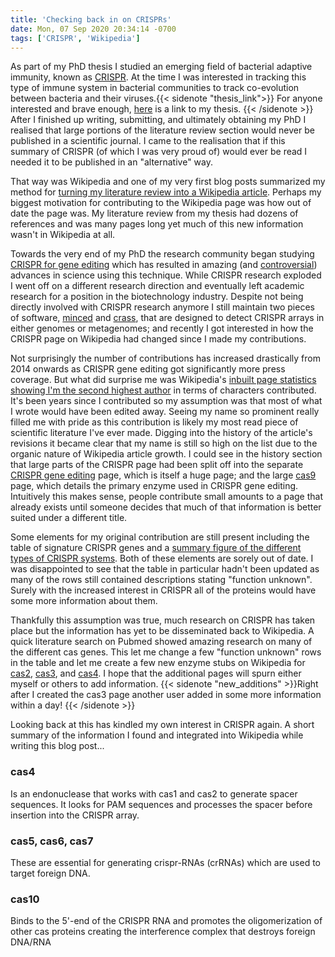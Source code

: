 ```yaml
---
title: 'Checking back in on CRISPRs'
date: Mon, 07 Sep 2020 20:34:14 -0700
tags: ['CRISPR', 'Wikipedia']
---
```



As part of my PhD thesis I studied an emerging field of bacterial
adaptive immunity, known as [CRISPR](https://en.wikipedia.org/wiki/CRISPR).
At the time I was interested in tracking this type of immune system
in bacterial communities to track co-evolution between bacteria and
their viruses.{{< sidenote "thesis_link">}}  For anyone interested and brave enough,
[here](/media/connor_skennerton_phd_thesis.pdf) is a link to my thesis. {{< /sidenote >}}  After I finished up
writing, submitting, and ultimately obtaining my PhD I realised that
large portions of the literature review section would never be
published in a scientific journal. I came to the realisation that
if this summary of CRISPR (of which I was very proud of) would ever
be read I needed it to be published in an "alternative" way. 

That way was Wikipedia and one of my very
first blog posts summarized my method for [turning my literature
review into a Wikipedia article](/2014/11/12/uploading-your-theis-literature-review-to-wikipedia/).  Perhaps my biggest motivation
for contributing to the Wikipedia page was how out of date the page
was. My literature review from my thesis had dozens of references
and was many pages long yet much of this new information wasn't in
Wikipedia at all. 

Towards the very end of my PhD the research community began studying
[CRISPR for gene
editing](https://en.wikipedia.org/wiki/CRISPR_gene_editing) which
has resulted in amazing (and [controversial](https://www.nature.com/articles/d41586-019-00673-1))
advances in science using this technique. While CRISPR research
exploded I went off on a different research direction and eventually
left academic research for a position in the biotechnology industry.
Despite not being directly involved with CRISPR research anymore I
still maintain two pieces of software,
[minced](https://github.com/ctSkennerton/minced) and
[crass](https://github.com/ctSkennerton/crass), that are designed
to detect CRISPR arrays in either genomes or metagenomes; and
recently I got interested in how the CRISPR page on Wikipedia had
changed since I made my contributions.

Not surprisingly the number of contributions has increased drastically
from 2014 onwards as CRISPR gene editing got significantly more press
coverage. But what did surprise me was Wikipedia's [inbuilt page statistics showing I'm the second
highest author](https://xtools.wmflabs.org/articleinfo/en.wikipedia.org/CRISPR) in terms of characters contributed.
It's been years since I contributed so my
assumption was that most of what I wrote would have been edited
away. Seeing my name so prominent really filled me with pride
as this contribution is likely my most read piece of scientific
literature I've ever made. Digging into the history of the article's revisions it became clear that my
name is still so high on the list due to the
organic nature of Wikipedia article growth. I could see in the history section
that large parts of the CRISPR page had been split off into the
separate [CRISPR gene editing](https://en.wikipedia.org/wiki/CRISPR_gene_editing) page,
which is itself a huge page; and the large
[cas9](https://en.wikipedia.org/wiki/Cas9) page, which details the
primary enzyme used in CRISPR gene editing. Intuitively this makes sense,
people contribute small amounts to a page that already exists until someone
decides that much of that information is better suited under a different title.

Some elements for my original contribution are still present including the table of
signature CRISPR genes and a [summary figure of the different types
of CRISPR systems](https://en.wikipedia.org/wiki/CRISPR#/media/File:The_Stages_of_CRISPR_immunity.svg). 
Both of these elements are sorely out of date.
I was disappointed to see that the table in particular hadn't been
updated as many of the rows still contained descriptions stating
"function unknown". Surely with the increased interest in CRISPR
all of the proteins would have some more information about them.

Thankfully this assumption was true, much research on CRISPR has
taken place but the information has yet to be disseminated back to
Wikipedia. A quick literature search on Pubmed showed amazing
research on many of the different cas genes. This let me 
change a few "function unknown" rows in the table and let me create a few
new enzyme stubs on Wikipedia for
[cas2](https://en.wikipedia.org/wiki/Cas2),
[cas3](https://en.wikipedia.org/wiki/Cas3), and
[cas4](https://en.wikipedia.org/wiki/Cas4).
I hope that the additional
pages will spurn either myself or others to add information.
{{< sidenote "new_additions" >}}Right after I created the cas3 page another user added in some more information within a day! {{< /sidenote >}}

Looking back at this has kindled my own interest in CRISPR again.
A short summary of the information I found and integrated into Wikipedia
while writing this blog post...

### cas4 
Is an endonuclease that works with cas1 and cas2 to generate spacer sequences. It looks for PAM sequences and processes
the spacer before insertion into the CRISPR array.

### cas5, cas6, cas7
These are essential for generating crispr-RNAs (crRNAs) which are used to target foreign DNA.

### cas10
Binds to the 5'-end of the CRISPR RNA and promotes the oligomerization of other cas proteins creating the interference
complex that destroys foreign DNA/RNA

